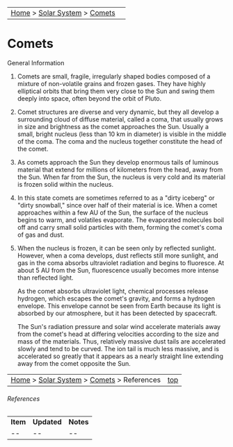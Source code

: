 <script src="../../js/whatsup.js"></script>
<script type="text/javascript">
	var objectName ="Comet"
	var objectDesc ="Icey ball of dirt"
	var objectImage="comet.jpg"
</script>

|    |    |
|:---|---:|
|[Home](/notes/#object-notes) > [Solar System](/notes/#solar-system) > [Comets](../!comet-info) |  <div id=whatsup></div> |

# Comets
General Information

1.  Comets are small, fragile, irregularly shaped bodies composed of a mixture of non-volatile grains and frozen gases. They have highly elliptical orbits that bring them very close to the Sun and swing them deeply into space, often beyond the orbit of Pluto. 

2.  Comet structures are diverse and very dynamic, but they all develop a surrounding cloud of diffuse material, called a coma, that usually grows in size and brightness as the comet approaches the Sun. Usually a small, bright nucleus (less than 10 km in diameter) is visible in the middle of the coma. The coma and the nucleus together constitute the head of the comet. 

3.	As comets approach the Sun they develop enormous tails of luminous material that extend for millions of kilometers from the head, away from the Sun. When far from the Sun, the nucleus is very cold and its material is frozen solid within the nucleus. 

4.  In this state comets are sometimes referred to as a "dirty iceberg" or "dirty snowball," since over half of their material is ice. When a comet approaches within a few AU of the Sun, the surface of the nucleus begins to warm, and volatiles evaporate. The evaporated molecules boil off and carry small solid particles with them, forming the comet's coma of gas and dust. 

5.  When the nucleus is frozen, it can be seen only by reflected sunlight. However, when a coma develops, dust reflects still more sunlight, and gas in the coma absorbs ultraviolet radiation and begins to fluoresce. At about 5 AU from the Sun, fluorescence usually becomes more intense than reflected light. 

    As the comet absorbs ultraviolet light, chemical processes release hydrogen, which escapes the comet's gravity, and forms a hydrogen envelope. This envelope cannot be seen from Earth because its light is absorbed by our atmosphere, but it has been detected by spacecraft. 

    The Sun's radiation pressure and solar wind accelerate materials away from the comet's head at differing velocities according to the size and mass of the materials. Thus, relatively massive dust tails are accelerated slowly and tend to be curved. The ion tail is much less massive, and is accelerated so greatly that it appears as a nearly straight line extending away from the comet opposite the Sun.

|    |    |
|:---|---:|
|[Home](/notes/#object-notes) > [Solar System](/notes/#solar-system) > [Comets](../!comet-info) > References | [top](#comets)  |

###### References
|          |             |           |
|----------|-------------|-----------|
| **Item** | **Updated** | **Notes** |
| --       | --          | --        |

